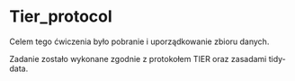 # Tier_protocol
Celem tego ćwiczenia było pobranie i uporządkowanie zbioru danych.

Zadanie zostało wykonane zgodnie z protokołem TIER oraz zasadami tidy-data.

